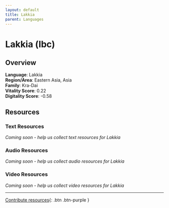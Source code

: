 ```yaml
---
layout: default
title: Lakkia
parent: Languages
---
```


# Lakkia (lbc)

## Overview

**Language**: Lakkia  
**Region/Area**: Eastern Asia, Asia  
**Family**: Kra-Dai  
**Vitality Score**: 0.22  
**Digitality Score**: -0.58  

## Resources

### Text Resources
*Coming soon - help us collect text resources for Lakkia*

### Audio Resources
*Coming soon - help us collect audio resources for Lakkia*

### Video Resources
*Coming soon - help us collect video resources for Lakkia*

---

[Contribute resources](https://fairtrain.github.io/){: .btn .btn-purple }
